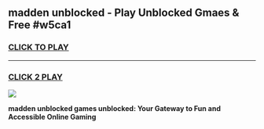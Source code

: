 
## madden unblocked - Play Unblocked Gmaes & Free #w5ca1
<h3>
<a href="https://news.freeplayer.one?title=madden_unblocked&ref=26F">CLICK TO PLAY</a></h3>
<hr>

<h3>
<a href="https://news.freeplayer.one?title=madden_unblocked&ref=26F">CLICK 2 PLAY</a>
  
</h3>

<a href="https://news.freeplayer.one?title=madden_unblocked&ref=26F/"><img src="https://clearcache.store/games.png"></a>


**madden unblocked games unblocked: Your Gateway to Fun and Accessible Online Gaming**
